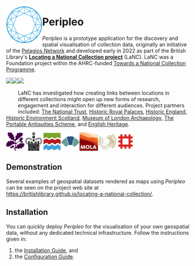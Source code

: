 [<img title="Pelagios Network" src="./logos/pelagios.svg" height="100" align="left">](https://pelagios.org/)
# Peripleo

*Peripleo* is a prototype application for the discovery and spatial visualisation of collection data, originally an initiative of the [Pelagios Network](https://pelagios.org/) and developed early in 2022 as part of the British Library's [**Locating a National Collection project**](https://britishlibrary.github.io/locating-a-national-collection/) (LaNC). LaNC was a Foundation project within the AHRC-funded [Towards a National Collection Programme](https://www.nationalcollection.org.uk/).

[<img src="https://britishlibrary.github.io/locating-a-national-collection/graphics/BL.svg" height="100" align="left">](https://www.bl.uk/)
[<img src="https://britishlibrary.github.io/locating-a-national-collection/graphics/TaNC-logo.png" height="100" align="left">](https://www.nationalcollection.org.uk/)
[<img src="https://britishlibrary.github.io/locating-a-national-collection/graphics/UKRI-logo.png" height="100">](https://www.ukri.org/)

LaNC has investigated how creating links between locations in different collections might open up new forms of research, engagement and interaction for different audiences. Project partners included: [The National Trust](https://www.nationaltrust.org.uk/), [Historic Royal Palaces](https://www.hrp.org.uk/), [Historic England](http://www.HistoricEngland.org.uk), [Historic Environment Scotland](https://www.historicenvironment.scot/), [Museum of London Archaeology](https://www.mola.org.uk/), [The Portable Antiquities Scheme](https://finds.org.uk/), and [English Heritage](https://www.english-heritage.org.uk/).

[<img src="./logos/www.nationaltrust.org.uk.png" height="50" align="left">](https://www.nationaltrust.org.uk/)
[<img src="./logos/hrp.org.uk.png" height="50" align="left">](https://www.hrp.org.uk/)
[<img src="./logos/historicengland.org.uk.png" height="50" align="left">](http://www.HistoricEngland.org.uk)
[<img src="./logos/www.historicenvironment.scot.png" height="50" align="left">](https://www.historicenvironment.scot/)
[<img src="./logos/www.mola.org.uk.png" height="50" align="left">](https://www.mola.org.uk/)
[<img src="./logos/finds.org.uk.png" height="50" align="left">](https://finds.org.uk/)
[<img src="./logos/www.english-heritage.org.uk.png" height="50">](https://www.english-heritage.org.uk/)

## Demonstration

Several examples of geospatial datasets rendered as maps using *Peripleo* can be seen on the project web site at https://britishlibrary.github.io/locating-a-national-collection/. 

## Installation

You can quickly deploy *Peripleo* for the visualisation of your own geospatial data, without any dedicated technical infrastructure. Follow the instructions given in:
1. the [Installation Guide](https://github.com/britishlibrary/peripleo/blob/main/README.md), and
2. the [Configuration Guide](https://github.com/britishlibrary/peripleo/blob/main/Configuration-Guide.md).
